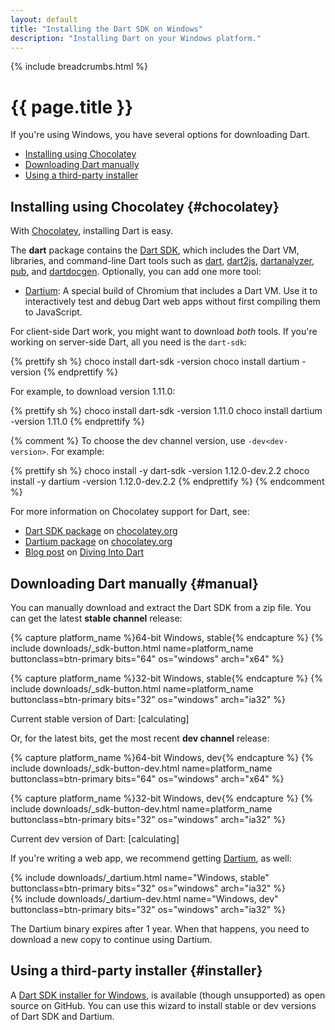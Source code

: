 ```yaml
---
layout: default
title: "Installing the Dart SDK on Windows"
description: "Installing Dart on your Windows platform."
---
```


{% include breadcrumbs.html %}

# {{ page.title }}

If you're using Windows, you have several options for downloading Dart.

* [Installing using Chocolatey](#chocolatey)
* [Downloading Dart manually](#manual)
* [Using a third-party installer](#installer)

## Installing using Chocolatey {#chocolatey}

With [Chocolatey](https://chocolatey.org/),
installing Dart is easy.

The **dart** package contains the [Dart SDK](/tools/sdk/),
which includes the Dart VM, libraries, and command-line Dart tools such as
[dart](/tools/dart-vm/), [dart2js](/tools/dart2js/),
[dartanalyzer](/docs/dart-up-and-running/contents/ch04-tools-dart_analyzer.html),
[pub](/tools/pub/), and [dartdocgen](/tools/dartdocgen/).
Optionally, you can add one more tool:

* [Dartium](/tools/dartium/):
  A special build of Chromium that includes a Dart VM.
  Use it to interactively test and debug Dart web apps
  without first compiling them to JavaScript.

For client-side Dart work, you might want to download *both* tools. If you're working on server-side Dart, all you need is the `dart-sdk`:

{% prettify sh %}
choco install dart-sdk -version <version>
choco install dartium  -version <version>
{% endprettify %}

For example, to download version 1.11.0:

{% prettify sh %}
choco install dart-sdk -version 1.11.0
choco install dartium  -version 1.11.0
{% endprettify %}

{% comment %}
To choose the dev channel version,
use `-dev<dev-version>`. For example:

{% prettify sh %}
choco install -y dart-sdk -version 1.12.0-dev.2.2 
choco install -y dartium  -version 1.12.0-dev.2.2
{% endprettify %}
{% endcomment %}

For more information on Chocolatey support for Dart, see:

* [Dart SDK package](https://chocolatey.org/packages/dart-sdk/)
  on [chocolatey.org](https://chocolatey.org/)
* [Dartium package](https://chocolatey.org/packages/dartium/)
  on [chocolatey.org](https://chocolatey.org/)
* [Blog post](http://divingintodart.blogspot.co.uk/2015/05/chocolatey-dart-packages-for-windows-110.html)
  on [Diving Into Dart](http://divingintodart.blogspot.co.uk/)

## Downloading Dart manually {#manual}

You can manually download and extract the Dart SDK from a zip file.
You can get the latest **stable channel** release:

<div class="text-center">
<div class="downloads download-buttons text-center">
{% capture platform_name %}64-bit Windows, stable{% endcapture %}
{% include downloads/_sdk-button.html name=platform_name buttonclass=btn-primary bits="64" os="windows" arch="x64" %}

{% capture platform_name %}32-bit Windows, stable{% endcapture %}
{% include downloads/_sdk-button.html name=platform_name buttonclass=btn-primary bits="32" os="windows" arch="ia32" %}
</div>
<div class="editor-current-version version">
  Current stable version of Dart:
  <span class="editor-build-rev-stable">[calculating]</span>
</div>
</div>

Or, for the latest bits, get the most recent **dev channel** release:

<div class="text-center">
<div class="downloads download-buttons">
{% capture platform_name %}64-bit Windows, dev{% endcapture %}
{% include downloads/_sdk-button-dev.html name=platform_name buttonclass=btn-primary bits="64" os="windows" arch="x64" %}

{% capture platform_name %}32-bit Windows, dev{% endcapture %}
{% include downloads/_sdk-button-dev.html name=platform_name buttonclass=btn-primary bits="32" os="windows" arch="ia32" %}
</div>
<div class="editor-current-version version">
  Current dev version of Dart:
  <span class="editor-build-rev-dev">[calculating]</span>
</div>
</div>

If you're writing a web app, we recommend getting
[Dartium](/tools/dartium/), as well:

<div class="text-center">
<div class="downloads download-buttons">
{% include downloads/_dartium.html name="Windows, stable" buttonclass=btn-primary bits="32" os="windows" arch="ia32" %}
</div>
<div class="downloads download-buttons">
{% include downloads/_dartium-dev.html name="Windows, dev" buttonclass=btn-primary bits="32" os="windows" arch="ia32" %}
</div>
</div>

The Dartium binary expires after 1 year.
When that happens, you need to
download a new copy to continue using Dartium.

## Using a third-party installer {#installer} 

A
[Dart SDK installer for Windows](https://github.com/GeKorm/dart-windows/releases/latest/),
is available (though unsupported) as open source on GitHub.
You can use this wizard to install stable or dev versions of
Dart SDK and Dartium.
